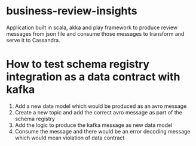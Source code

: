 # business-review-insights
Application built in scala, akka and play framework to produce review messages from json file and consume those messages to transform and serve it to Cassandra.

# How to test schema registry integration as a data contract with kafka
1. Add a new data model which would be produced as an avro message
2. Create a new topic and add the correct avro message as part of the schema registry
3. Add the logic to produce the kafka message as new data model
4. Consume the message and there would be an error decoding message which would mean violation of data contract